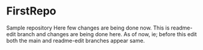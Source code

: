 # FirstRepo
Sample repository
Here few changes are being done now. This is readme-edit branch and changes are being done here.
As of now, ie; before this edit both the main and readme-edit branches appear same. 
